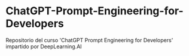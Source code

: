 # ChatGPT-Prompt-Engineering-for-Developers
Repositorio del curso 'ChatGPT Prompt Engineering for Developers' impartido por DeepLearning.AI

